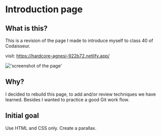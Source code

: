 # Introduction page

## What is this?

This is a revision of the page I made to introduce myself to class 40 of Codaisseur.

visit: https://hardcore-agnesi-922b72.netlify.app/

!['screenshot of the page'](./img/screenshot-wv.png)

## Why?

I decided to rebuild this page, to add and/or review techniques we have learned.
Besides I wanted to practice a good Git work flow.

## Initial goal

Use HTML and CSS only.
Create a parallax.
